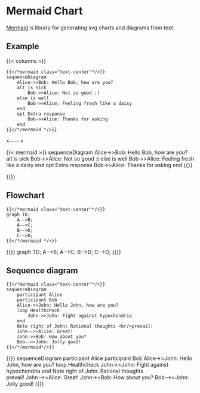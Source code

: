 # Mermaid Chart

[Mermaid](https://mermaidjs.github.io/) is library for generating svg charts and diagrams from text.

## Example

{{< columns >}}

```tpl
{{</*mermaid class="text-center"*/>}}
sequenceDiagram
    Alice->>Bob: Hello Bob, how are you?
    alt is sick
        Bob->>Alice: Not so good :(
    else is well
        Bob->>Alice: Feeling fresh like a daisy
    end
    opt Extra response
        Bob->>Alice: Thanks for asking
    end
{{</*/mermaid */>}}
```

<--->

{{< mermaid >}}
sequenceDiagram
Alice->>Bob: Hello Bob, how are you?
alt is sick
Bob->>Alice: Not so good :(
else is well
Bob->>Alice: Feeling fresh like a daisy
end
opt Extra response
Bob->>Alice: Thanks for asking
end
{{</mermaid>}}

{{</columns>}}

## Flowchart

```tpl
{{</*mermaid class="text-center"*/>}}
graph TD;
    A-->B;
    A-->C;
    B-->D;
    C-->D;
{{</*/mermaid */>}}
```

{{<mermaid class="text-center" >}}
graph TD;
A-->B;
A-->C;
B-->D;
C-->D;
{{</mermaid>}}

## Sequence diagram

```tpl
{{</*mermaid class="text-center"*/>}}
sequenceDiagram
    participant Alice
    participant Bob
    Alice->>John: Hello John, how are you?
    loop Healthcheck
        John->>John: Fight against hypochondria
    end
    Note right of John: Rational thoughts <br/>prevail!
    John-->>Alice: Great!
    John->>Bob: How about you?
    Bob-->>John: Jolly good!
{{</*/mermaid*/>}}
```

{{<mermaid class="text-center">}}
sequenceDiagram
participant Alice
participant Bob
Alice->>John: Hello John, how are you?
loop Healthcheck
John->>John: Fight against hypochondria
end
Note right of John: Rational thoughts <br/>prevail!
John-->>Alice: Great!
John->>Bob: How about you?
Bob-->>John: Jolly good!
{{</mermaid>}}
